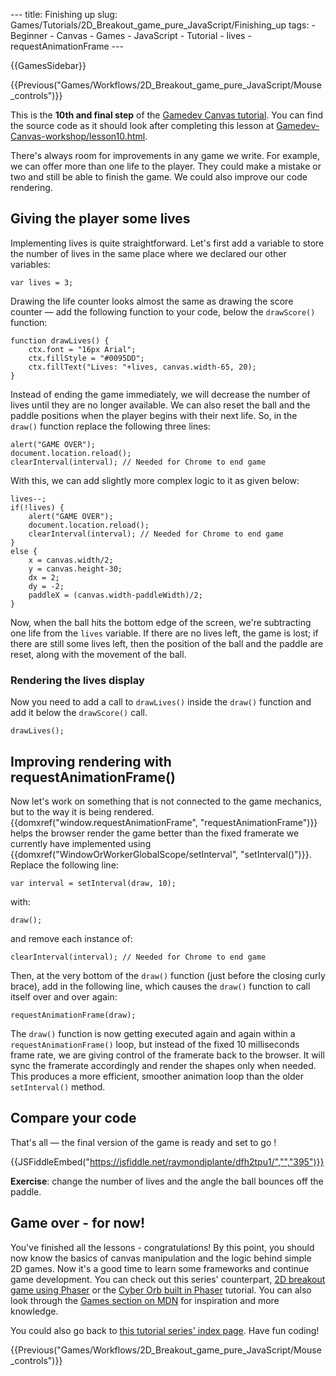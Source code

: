 --- title: Finishing up slug: Games/Tutorials/2D\_Breakout\_game\_pure\_JavaScript/Finishing\_up tags: - Beginner - Canvas - Games - JavaScript - Tutorial - lives - requestAnimationFrame ---

{{GamesSidebar}}

{{Previous("Games/Workflows/2D\_Breakout\_game\_pure\_JavaScript/Mouse\_controls")}}

This is the **10th and final step** of the [Gamedev Canvas tutorial](/en-US/docs/Games/Tutorials/2D_Breakout_game_pure_JavaScript). You can find the source code as it should look after completing this lesson at [Gamedev-Canvas-workshop/lesson10.html](https://github.com/end3r/Gamedev-Canvas-workshop/blob/gh-pages/lesson10.html).

<span class="seoSummary">There's always room for improvements in any game we write. For example, we can offer more than one life to the player. They could make a mistake or two and still be able to finish the game. We could also improve our code rendering.</span>

Giving the player some lives
----------------------------

Implementing lives is quite straightforward. Let's first add a variable to store the number of lives in the same place where we declared our other variables:

    var lives = 3;

Drawing the life counter looks almost the same as drawing the score counter — add the following function to your code, below the `drawScore()` function:

    function drawLives() {
        ctx.font = "16px Arial";
        ctx.fillStyle = "#0095DD";
        ctx.fillText("Lives: "+lives, canvas.width-65, 20);
    }

Instead of ending the game immediately, we will decrease the number of lives until they are no longer available. We can also reset the ball and the paddle positions when the player begins with their next life. So, in the `draw()` function replace the following three lines:

    alert("GAME OVER");
    document.location.reload();
    clearInterval(interval); // Needed for Chrome to end game

With this, we can add slightly more complex logic to it as given below:

    lives--;
    if(!lives) {
        alert("GAME OVER");
        document.location.reload();
        clearInterval(interval); // Needed for Chrome to end game
    }
    else {
        x = canvas.width/2;
        y = canvas.height-30;
        dx = 2;
        dy = -2;
        paddleX = (canvas.width-paddleWidth)/2;
    }

Now, when the ball hits the bottom edge of the screen, we're subtracting one life from the `lives` variable. If there are no lives left, the game is lost; if there are still some lives left, then the position of the ball and the paddle are reset, along with the movement of the ball.

### Rendering the lives display

Now you need to add a call to `drawLives()` inside the `draw()` function and add it below the `drawScore()` call.

    drawLives();

Improving rendering with requestAnimationFrame()
------------------------------------------------

Now let's work on something that is not connected to the game mechanics, but to the way it is being rendered. {{domxref("window.requestAnimationFrame", "requestAnimationFrame")}} helps the browser render the game better than the fixed framerate we currently have implemented using {{domxref("WindowOrWorkerGlobalScope/setInterval", "setInterval()")}}. Replace the following line:

    var interval = setInterval(draw, 10);

with:

    draw();

and remove each instance of:

    clearInterval(interval); // Needed for Chrome to end game

Then, at the very bottom of the `draw()` function (just before the closing curly brace), add in the following line, which causes the `draw()` function to call itself over and over again:

    requestAnimationFrame(draw);

The `draw()` function is now getting executed again and again within a `requestAnimationFrame()` loop, but instead of the fixed 10 milliseconds frame rate, we are giving control of the framerate back to the browser. It will sync the framerate accordingly and render the shapes only when needed. This produces a more efficient, smoother animation loop than the older `setInterval()` method.

Compare your code
-----------------

That's all — the final version of the game is ready and set to go !

{{JSFiddleEmbed("https://jsfiddle.net/raymondjplante/dfh2tpu1/","","395")}}

**Exercise**: change the number of lives and the angle the ball bounces off the paddle.

Game over - for now!
--------------------

You've finished all the lessons - congratulations! By this point, you should now know the basics of canvas manipulation and the logic behind simple 2D games. Now it's a good time to learn some frameworks and continue game development. You can check out this series' counterpart, [2D breakout game using Phaser](/en-US/docs/Games/Tutorials/2D_breakout_game_Phaser) or the [Cyber Orb built in Phaser](/en-US/docs/Games/Tutorials/HTML5_Gamedev_Phaser_Device_Orientation) tutorial. You can also look through the [Games section on MDN](/en-US/docs/Games) for inspiration and more knowledge.

You could also go back to [this tutorial series' index page](/en-US/docs/Games/Tutorials/2D_Breakout_game_pure_JavaScript). Have fun coding!

{{Previous("Games/Workflows/2D\_Breakout\_game\_pure\_JavaScript/Mouse\_controls")}}
